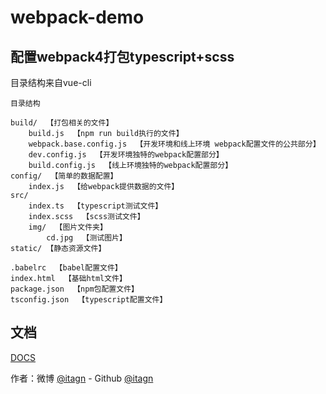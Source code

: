 # webpack-demo
## 配置webpack4打包typescript+scss
目录结构来自vue-cli

    目录结构
    
    build/  【打包相关的文件】
        build.js  【npm run build执行的文件】
        webpack.base.config.js  【开发环境和线上环境 webpack配置文件的公共部分】
        dev.config.js  【开发环境独特的webpack配置部分】
        build.config.js  【线上环境独特的webpack配置部分】
    config/  【简单的数据配置】
        index.js  【给webpack提供数据的文件】
    src/
        index.ts  【typescript测试文件】
        index.scss  【scss测试文件】
        img/  【图片文件夹】
            cd.jpg  【测试图片】
    static/ 【静态资源文件】
    
    .babelrc  【babel配置文件】
    index.html  【基础html文件】
    package.json  【npm包配置文件】
    tsconfig.json  【typescript配置文件】

## 文档
[DOCS](http://itagn.xyz/#docs/Webpack4)

作者：微博 [@itagn][1] - Github [@itagn][2]

[1]: https://weibo.com/p/1005053782707172
[2]: https://github.com/itagn
